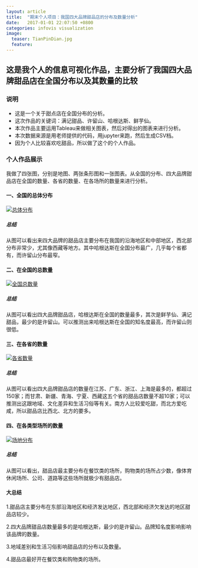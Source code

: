 ```yaml
---
layout: article
title:  "期末个人项目：我国四大品牌甜品店的分布及数量分析"
date:   2017-01-01 22:07:50 +0800
categories: infovis visualization
image:
  teaser: TianPinDian.jpg
  feature: 
---
```

## 这是我个人的信息可视化作品，主要分析了我国四大品牌甜品店在全国分布以及其数量的比较

### 说明

- 这是一个关于甜点店在全国分布的分析。
- 这次作品的关键词：满记甜品、许留山、哈根达斯、鲜芋仙。
- 本次作品主要运用Tableau来做相关图表，然后对得出的图表来进行分析。
- 本次数据来源是用老师提供的代码，用jupyter来跑，然后生成CSV档。
- 因为个人比较喜欢吃甜品，所以做了这个的个人作品。


### 个人作品展示
我做了四张图，分别是地图、两张条形图和一张图表。从全国的分布、四大品牌甜品店在全国的数量、各省的数量、在各场所的数量来进行分析。


#### 一、全国的总体分布

<div class='tableauPlaceholder' id='viz1515174904823' style='position: relative'>
         <noscript><a href='#'><img alt='总体分布 '
src='https:&#47;&#47;public.tableau.com&#47;static&#47;images&#47;la&#47;last_7&#47;sheet0&#47;1_rss.png' style='border: none' /></a>
         </noscript>
		 <object class='tableauViz'  style='display:none;'><param name='host_url' value='https%3A%2F%2Fpublic.tableau.com%2F' /> <param name='embed_code_version' value='3' /> <param name='path' value='views&#47;last_7&#47;sheet0?:embed=y&amp;:display_count=y' /> <param name='toolbar' value='yes' /><param name='static_image' value='https:&#47;&#47;public.tableau.com&#47;static&#47;images&#47;la&#47;last_7&#47;sheet0&#47;1.png' /> <param name='animate_transition' value='yes' /><param name='display_static_image' value='yes' /><param name='display_spinner' value='yes' /><param name='display_overlay' value='yes' /><param name='display_count' value='yes' />
		 </object>
</div>                
<script type='text/javascript'>                    var divElement = document.getElementById('viz1515174904823');                    var vizElement = divElement.getElementsByTagName('object')[0];                    vizElement.style.width='100%';vizElement.style.height=(divElement.offsetWidth*0.75)+'px';                    var scriptElement = document.createElement('script');                    scriptElement.src = 'https://public.tableau.com/javascripts/api/viz_v1.js';                    vizElement.parentNode.insertBefore(scriptElement, vizElement);                
</script>



##### 总结
从图可以看出来四大品牌的甜品店主要分布在我国的沿海地区和中部地区，西北部分布非常少，尤其像西藏等地方。其中哈根达斯在全国分布最广，几乎每个省都有，而许留山分布最窄。


#### 二、在全国的总数量

<div class='tableauPlaceholder' id='viz1515175264730' style='position: relative'>
         <noscript><a href='#'><img alt='全国总数量 '
src='https:&#47;&#47;public.tableau.com&#47;static&#47;images&#47;la&#47;last_7&#47;sheet1&#47;1_rss.png' style='border: none' /></a>
         </noscript>
		 <object class='tableauViz'  style='display:none;'><param name='host_url' value='https%3A%2F%2Fpublic.tableau.com%2F' /> <param name='embed_code_version' value='3' /> <param name='site_root' value='' /><param name='name' value='last_7&#47;sheet1' /><param name='tabs' value='no' /><param name='toolbar' value='yes' /><param name='static_image' value='https:&#47;&#47;public.tableau.com&#47;static&#47;images&#47;la&#47;last_7&#47;sheet1&#47;1.png' /> <param name='animate_transition' value='yes' /><param name='display_static_image' value='yes' /><param name='display_spinner' value='yes' /><param name='display_overlay' value='yes' /><param name='display_count' value='yes' />
		 </object>
</div>                
<script type='text/javascript'>                    var divElement = document.getElementById('viz1515175264730');                    var vizElement = divElement.getElementsByTagName('object')[0];                    vizElement.style.width='100%';vizElement.style.height=(divElement.offsetWidth*0.75)+'px';                    var scriptElement = document.createElement('script');                    scriptElement.src = 'https://public.tableau.com/javascripts/api/viz_v1.js';                    vizElement.parentNode.insertBefore(scriptElement, vizElement);                
</script>


##### 总结
从图可以看出四大品牌甜品店，哈根达斯在全国的数量最多，其次是鲜芋仙、满记甜品，最少的是许留山。可以推测出来哈根达斯在全国的知名度最高，而许留山则很低。


#### 三、在各省的数量

<div class='tableauPlaceholder' id='viz1515175399872' style='position: relative'>
         <noscript><a href='#'><img alt='各省数量 ' 
src='https:&#47;&#47;public.tableau.com&#47;static&#47;images&#47;la&#47;last_7&#47;sheet2&#47;1_rss.png' style='border: none' /></a>
        </noscript>
		<object class='tableauViz'  style='display:none;'><param name='host_url' value='https%3A%2F%2Fpublic.tableau.com%2F' /> <param name='embed_code_version' value='3' /> <param name='site_root' value='' /><param name='name' value='last_7&#47;sheet2' /><param name='tabs' value='no' /><param name='toolbar' value='yes' /><param name='static_image' value='https:&#47;&#47;public.tableau.com&#47;static&#47;images&#47;la&#47;last_7&#47;sheet2&#47;1.png' /> <param name='animate_transition' value='yes' /><param name='display_static_image' value='yes' /><param name='display_spinner' value='yes' /><param name='display_overlay' value='yes' /><param name='display_count' value='yes' />
		</object>
</div>                
<script type='text/javascript'>                    var divElement = document.getElementById('viz1515175399872');                    var vizElement = divElement.getElementsByTagName('object')[0];                    vizElement.style.width='100%';vizElement.style.height=(divElement.offsetWidth*0.75)+'px';                    var scriptElement = document.createElement('script');                    scriptElement.src = 'https://public.tableau.com/javascripts/api/viz_v1.js';                    vizElement.parentNode.insertBefore(scriptElement, vizElement);                
</script>


##### 总结
从图可以看出四大品牌甜品店的数量在江苏、广东、浙江、上海是最多的，都超过150家；而甘肃、新疆、青海、宁夏、西藏这五个省的甜品店数量不超10家；可以推测出这跟地域、文化差异和生活习俗等有关。南方人比较爱吃甜，而北方爱吃咸，所以甜品店比西北、北方的要多。


#### 四、在各类型场所的数量

<div class='tableauPlaceholder' id='viz1515175519352' style='position: relative'>
         <noscript><a href='#'><img alt='场地分布 ' 
src='https:&#47;&#47;public.tableau.com&#47;static&#47;images&#47;la&#47;last_7&#47;sheet3&#47;1_rss.png' style='border: none' /></a>
         </noscript>
		 <object class='tableauViz'  style='display:none;'><param name='host_url' value='https%3A%2F%2Fpublic.tableau.com%2F' /> <param name='embed_code_version' value='3' /> <param name='site_root' value='' /><param name='name' value='last_7&#47;sheet3' /><param name='tabs' value='no' /><param name='toolbar' value='yes' /><param name='static_image' value='https:&#47;&#47;public.tableau.com&#47;static&#47;images&#47;la&#47;last_7&#47;sheet3&#47;1.png' /> <param name='animate_transition' value='yes' /><param name='display_static_image' value='yes' /><param name='display_spinner' value='yes' /><param name='display_overlay' value='yes' /><param name='display_count' value='yes' />
		 </object>
</div>                
<script type='text/javascript'>                    var divElement = document.getElementById('viz1515175519352');                    var vizElement = divElement.getElementsByTagName('object')[0];                    vizElement.style.width='100%';vizElement.style.height=(divElement.offsetWidth*0.75)+'px';                    var scriptElement = document.createElement('script');                    scriptElement.src = 'https://public.tableau.com/javascripts/api/viz_v1.js';                    vizElement.parentNode.insertBefore(scriptElement, vizElement);                
</script>


##### 总结
从图可以看出，甜品店最主要分布在餐饮类的场所，购物类的场所占少数，像体育休闲场所、公司、道路等这些场所就极少有甜品店。

#### 大总结
1.甜品店主要分布在东部沿海地区和经济发达地区，西北部和经济欠发达的地区甜品店较少。

2.四大品牌甜品店数量最多的是哈根达斯，最少的是许留山。品牌知名度影响影响该品牌的数量。

3.地域差别和生活习俗影响甜品店的分布以及数量。

4.甜品店最好开在餐饮类和购物类的场所。

